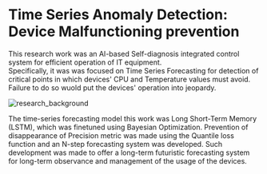 # Time Series Anomaly Detection: Device Malfunctioning prevention
This research work was an AI-based Self-diagnosis integrated control system for efficient operation of IT equipment.  
Specifically, it was was focused on Time Series Forecasting for detection of critical points in
which devices' CPU and Temperature values must avoid. Failure to do so wuold put the devices' 
operation into jeopardy. 

![research_background](https://github.com/user-attachments/assets/a45ff349-f27c-488e-bd9c-bf45baced463)

The time-series forecasting model this work was Long Short-Term Memory (LSTM), which was finetuned using
Bayesian Optimization. Prevention of disappearance of Precision metric was made using the Quantile loss function
and an N-step forecasting system was developed. Such development was made to offer a long-term futuristic 
forecasting system for long-term observance and management of the usage of the devices. 





